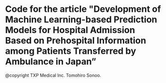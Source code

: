 # Code for the article "Development of Machine Learning-based Prediction Models for Hospital Admission Based on Prehospital Information among Patients Transferred by Ambulance in Japan”

@copyright TXP Medical Inc. Tomohiro Sonoo.
